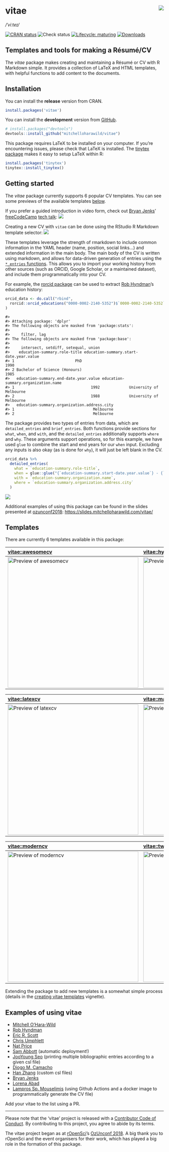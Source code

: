 
<!-- README.md is generated from README.Rmd. Please edit that file -->

# vitae <img src="man/figures/logo.png" align="right" />

*/ˈviːteɪ/*

[![CRAN
status](https://www.r-pkg.org/badges/version/vitae)](https://cran.r-project.org/package=vitae)
![Check
status](https://github.com/mitchelloharawild/vitae/workflows/R-CMD-check/badge.svg)
[![Lifecycle:
maturing](https://img.shields.io/badge/lifecycle-maturing-blue.svg)](https://lifecycle.r-lib.org/articles/stages.html#maturing)
[![Downloads](https://cranlogs.r-pkg.org/badges/vitae)](https://cran.r-project.org/package=vitae)

## Templates and tools for making a Résumé/CV

The *vitae* package makes creating and maintaining a Résumé or CV with R
Markdown simple. It provides a collection of LaTeX and HTML templates,
with helpful functions to add content to the documents.

## Installation

You can install the **release** version from CRAN.

``` r
install.packages('vitae')
```

You can install the **development** version from
[GitHub](https://github.com/mitchelloharawild/vitae).

``` r
# install.packages("devtools")
devtools::install_github("mitchelloharawild/vitae")
```

This package requires LaTeX to be installed on your computer. If you’re
encountering issues, please check that LaTeX is installed. The [tinytex
package](https://github.com/yihui/tinytex) makes it easy to setup LaTeX
within R:

``` r
install.packages('tinytex')
tinytex::install_tinytex()
```

## Getting started

The *vitae* package currently supports 6 popular CV templates. You can
see some previews of the available templates [below](#templates).

If you prefer a guided introduction in video form, check out [Bryan
Jenks](https://github.com/tallguyjenks)’
[freeCodeCamp](https://github.com/freeCodeCamp/freeCodeCamp) [tech
talk](https://youtu.be/cMlRAiQUdD8):
[![](man/figures/freecodecamp.jpg)](https://youtu.be/cMlRAiQUdD8)

Creating a new CV with `vitae` can be done using the RStudio R Markdown
template selector: ![](man/figures/template_gui.png)

These templates leverage the strength of rmarkdown to include common
information in the YAML header (name, position, social links…) and
extended information in the main body. The main body of the CV is
written using markdown, and allows for data-driven generation of entries
using the [`*_entries`
functions](https://pkg.mitchelloharawild.com/vitae/reference/cventries.html).
This allows you to import your working history from other sources (such
as ORCID, Google Scholar, or a maintained dataset), and include them
programmatically into your CV.

For example, the [rorcid package](https://github.com/ropensci/rorcid)
can be used to extract [Rob
Hyndman](https://orcid.org/0000-0002-2140-5352)’s education history:

``` r
orcid_data <- do.call("rbind",
  rorcid::orcid_educations("0000-0002-2140-5352")$`0000-0002-2140-5352`$`affiliation-group`$summaries
)
```

    #> 
    #> Attaching package: 'dplyr'
    #> The following objects are masked from 'package:stats':
    #> 
    #>     filter, lag
    #> The following objects are masked from 'package:base':
    #> 
    #>     intersect, setdiff, setequal, union
    #>    education-summary.role-title education-summary.start-date.year.value
    #> 1                           PhD                                    1990
    #> 2 Bachelor of Science (Honours)                                    1985
    #>   education-summary.end-date.year.value education-summary.organization.name
    #> 1                                  1992             University of Melbourne
    #> 2                                  1988             University of Melbourne
    #>   education-summary.organization.address.city
    #> 1                                   Melbourne
    #> 2                                   Melbourne

The package provides two types of entries from data, which are
`detailed_entries` and `brief_entries`. Both functions provide sections
for `what`, `when`, and `with`, and the `detailed_entries` additionally
supports `where` and `why`. These arguments support operations, so for
this example, we have used `glue` to combine the start and end years for
our `when` input. Excluding any inputs is also okay (as is done for
`why`), it will just be left blank in the CV.

``` r
orcid_data %>%
  detailed_entries(
    what = `education-summary.role-title`,
    when = glue::glue("{`education-summary.start-date.year.value`} - {`education-summary.end-date.year.value`}"),
    with = `education-summary.organization.name`,
    where = `education-summary.organization.address.city`
  )
```

![](man/figures/education.png)

Additional examples of using this package can be found in the slides
presented at [ozunconf2018](https://ozunconf18.ropensci.org/):
<https://slides.mitchelloharawild.com/vitae/>

## Templates

There are currently 6 templates available in this package:

| [**vitae::awesomecv**](https://pkg.mitchelloharawild.com/vitae/reference/awesomecv.html)                                                                   | [**vitae::hyndman**](https://pkg.mitchelloharawild.com/vitae/reference/hyndman.html)                                                                 |
|:-----------------------------------------------------------------------------------------------------------------------------------------------------------|:-----------------------------------------------------------------------------------------------------------------------------------------------------|
| [<img src="man/figures/preview-awesomecv.png" width="415" alt="Preview of awesomecv" />](https://pkg.mitchelloharawild.com/vitae/reference/awesomecv.html) | [<img src="man/figures/preview-hyndman.png" width="415" alt="Preview of hyndman" />](https://pkg.mitchelloharawild.com/vitae/reference/hyndman.html) |

| [**vitae::latexcv**](https://pkg.mitchelloharawild.com/vitae/reference/latexcv.html)                                                                 | [**vitae::markdowncv**](https://pkg.mitchelloharawild.com/vitae/reference/markdowncv.html)                                                                    |
|:-----------------------------------------------------------------------------------------------------------------------------------------------------|:--------------------------------------------------------------------------------------------------------------------------------------------------------------|
| [<img src="man/figures/preview-latexcv.png" width="415" alt="Preview of latexcv" />](https://pkg.mitchelloharawild.com/vitae/reference/latexcv.html) | [<img src="man/figures/preview-markdowncv.png" width="415" alt="Preview of markdowncv" />](https://pkg.mitchelloharawild.com/vitae/reference/markdowncv.html) |

| [**vitae::moderncv**](https://pkg.mitchelloharawild.com/vitae/reference/moderncv.html)                                                                  | [**vitae::twentyseconds**](https://pkg.mitchelloharawild.com/vitae/reference/twentyseconds.html)                                                                       |
|:--------------------------------------------------------------------------------------------------------------------------------------------------------|:-----------------------------------------------------------------------------------------------------------------------------------------------------------------------|
| [<img src="man/figures/preview-moderncv.png" width="415" alt="Preview of moderncv" />](https://pkg.mitchelloharawild.com/vitae/reference/moderncv.html) | [<img src="man/figures/preview-twentyseconds.png" width="415" alt="Preview of twentyseconds" />](https://pkg.mitchelloharawild.com/vitae/reference/twentyseconds.html) |

Extending the package to add new templates is a somewhat simple process
(details in the [creating vitae
templates](https://pkg.mitchelloharawild.com/vitae/articles/extending.html)
vignette).

## Examples of using vitae

-   [Mitchell O’Hara-Wild](https://github.com/mitchelloharawild/CV)
-   [Rob Hyndman](https://github.com/robjhyndman/CV)
-   [Eric R. Scott](https://github.com/Aariq/curriculum-vitae)
-   [Chris Umphlett](http://chrisumphlett.com/posts/vitae-package/)
-   [Nat Price](https://github.com/natbprice/cv)
-   [Sam Abbott](https://github.com/seabbs/cv) (automatic deployment!)
-   [JooYoung Seo](https://github.com/jooyoungseo/jy_CV) (printing
    multiple bibliographic entries according to a given csl file)
-   [Diogo M. Camacho](https://github.com/diogocamacho/CV)
-   [Han Zhang](https://github.com/HanZhang-psych/CV) (custom csl files)
-   [Bryan Jenks](https://github.com/tallguyjenks/CV)
-   [Lorena Abad](https://github.com/loreabad6/R-CV)
-   [Lampros Sp. Mouselimis](https://github.com/mlampros/My.CVitae)
    (using Github Actions and a docker image to programmatically
    generate the CV file)

Add your vitae to the list using a PR.

------------------------------------------------------------------------

Please note that the ‘vitae’ project is released with a [Contributor
Code of
Conduct](https://github.com/mitchelloharawild/vitae/blob/master/.github/CODE_OF_CONDUCT.md).
By contributing to this project, you agree to abide by its terms.

The vitae project began as at [rOpenSci](https://ropensci.org/)’s
[OzUnconf 2018](https://ozunconf18.ropensci.org/). A big thank you to
rOpenSci and the event organisers for their work, which has played a big
role in the formation of this package.

